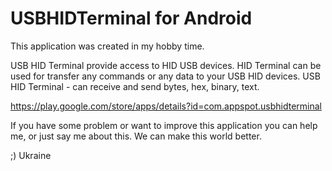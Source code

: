 USBHIDTerminal for Android
==============

This application was created in my hobby time.

USB HID Terminal provide access to HID USB devices.
HID Terminal can be used for transfer any commands or any data to your USB HID devices.
USB HID Terminal - can receive and send bytes, hex, binary, text.

https://play.google.com/store/apps/details?id=com.appspot.usbhidterminal

If you have some problem or want to improve this application you can help me, or just say me about this.
We can make this world better.

;) Ukraine
